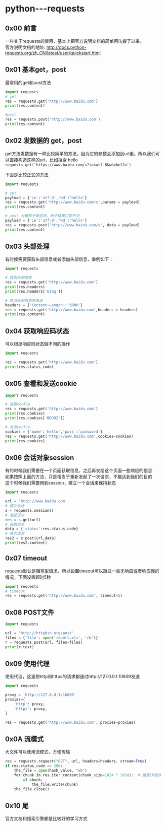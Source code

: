 # python---requests

## 0x00 前言
一些关于requests的使用，基本上把官方说明文档的简单用法搬了过来，  
官方说明文档的地址: http://docs.python-requests.org/zh_CN/latest/user/quickstart.html  

## 0x01 基本get，post
最常用的get和post方法  
```python
import requests
# get
res = requests.get('http://www.baidu.com')
print(res.content)

#post
res = requests.post('http://www.baidu.com')
print(res.content)
```

## 0x02 发数据的 get，post
get方法发数据有一种比较简单的方法，因为它的参数会添加到url里，所以我们可以直接构造这样的url，比如搜索 hello  
`requests.get('https://www.baidu.com/s?ie=utf-8&wd=hello')`

下面是比较正式的方法  
```python
import requests

# get
payload = {'ie':'utf-8','wd':'hello'}
res = requests.get('http://www.baidu.com/s',params = payload)
print(res.content)

# post 大概样子是这样，例子结果可能不对
payload = {'ie':'utf-8','wd':'hello'}
res = requests.post('http://www.baidu.com/s', data = payload)
print(res.content)
```

## 0x03 头部处理
有时候需要获取头部信息或者添加头部信息，举例如下：  
```python
import requests

# 获取头部信息
res = requests.get('http://www.baidu.com')
print(res.headers)
print(res.headers['ETag'])

# 修改头部信息并发送
headers = {'Content-Length':'3000'}
res = requests.get('http://www.baidu.com',headers = headers)
print(res.content)
```  

## 0x04 获取响应码状态
可以根据响应码状态做不同的操作  
```python
import requests

res = requests.get('http://www.baidu.com')
print(res.status_code)
```  

## 0x05 查看和发送cookie
```python
import requests

# 查看cookie
res = requests.get('http://www.baidu.com')
print(res.cookies)
print(res.cookies['BDORZ'])

# 发送cookie
cookies = {'name':'hello','pass':'password'}
res = requests.get('http://www.baidu.com',cookies=cookies)
print(res.cookies)
```
## 0x06 会话对象session
有的时候我们需要在一个页面获取信息，之后再发给这个页面一些响应的信息  
如果按照上面的方法，只是相当于重新发起了一次请求，不能达到我们的目的   
这个时候我们需要用到session，建立一个会话来保持状态  
```python
import requests

url = 'http://www.baidu.com'
# 建立会话
s = requests.session()
# 发起请求
res = s.get(url)
# 获取信息
data = {'status':res.status_code}
# 再次请求
res2 = s.post(url,data)
print(res2.content)
```

## 0x07 timeout
requests默认是阻塞型请求，所以设置timeout可以跳过一些无响应或者响应慢的情况，下面设置超时5秒  
```python
import requests
# timeout
res = requests.get('http://www.baidu.com', timeout=5)
```

## 0x08 POST文件
```python
import requests

url = 'http://httpbin.org/post'
files = {'file': open('report.xls', 'rb')}
r = requests.post(url, files=files)
print(r.text)
```

## 0x09 使用代理
使用代理，这里把http和https的请求都通过http://127.0.0.1:10809发送  
```python
import requests

proxy = 'http://127.0.0.1:10809'
proxies={
    'http': proxy,
    'https': proxy,
}

res = requests.get('http://www.baidu.com', proxies=proxies)
```

## 0x0A 流模式
大文件可以使用流模式，方便传输  
```python
res = requests.request("GET", url, headers=headers, stream=True)
if res.status_code == 200:
    the_file = open(hash_value, "wb")
    for chunk in res.iter_content(chunk_size=1024 * 1024):  # 接受1M就保存
        if chunk:
            the_file.write(chunk)
    the_file.close()
```

## 0x10 尾
官方文档和搜索引擎都是比较好的学习方式  
